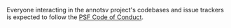 Everyone interacting in the annotsv project's codebases and issue trackers is expected to
follow the [PSF Code of Conduct](https://www.python.org/psf/conduct/).
